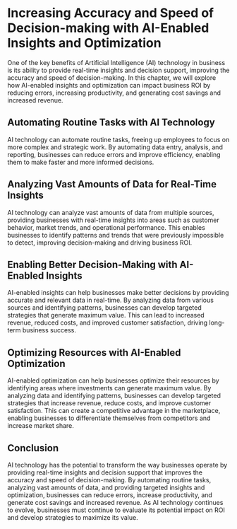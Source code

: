 Increasing Accuracy and Speed of Decision-making with AI-Enabled Insights and Optimization
=======================================================================================================================================

One of the key benefits of Artificial Intelligence (AI) technology in business is its ability to provide real-time insights and decision support, improving the accuracy and speed of decision-making. In this chapter, we will explore how AI-enabled insights and optimization can impact business ROI by reducing errors, increasing productivity, and generating cost savings and increased revenue.

Automating Routine Tasks with AI Technology
-------------------------------------------

AI technology can automate routine tasks, freeing up employees to focus on more complex and strategic work. By automating data entry, analysis, and reporting, businesses can reduce errors and improve efficiency, enabling them to make faster and more informed decisions.

Analyzing Vast Amounts of Data for Real-Time Insights
-----------------------------------------------------

AI technology can analyze vast amounts of data from multiple sources, providing businesses with real-time insights into areas such as customer behavior, market trends, and operational performance. This enables businesses to identify patterns and trends that were previously impossible to detect, improving decision-making and driving business ROI.

Enabling Better Decision-Making with AI-Enabled Insights
--------------------------------------------------------

AI-enabled insights can help businesses make better decisions by providing accurate and relevant data in real-time. By analyzing data from various sources and identifying patterns, businesses can develop targeted strategies that generate maximum value. This can lead to increased revenue, reduced costs, and improved customer satisfaction, driving long-term business success.

Optimizing Resources with AI-Enabled Optimization
-------------------------------------------------

AI-enabled optimization can help businesses optimize their resources by identifying areas where investments can generate maximum value. By analyzing data and identifying patterns, businesses can develop targeted strategies that increase revenue, reduce costs, and improve customer satisfaction. This can create a competitive advantage in the marketplace, enabling businesses to differentiate themselves from competitors and increase market share.

Conclusion
----------

AI technology has the potential to transform the way businesses operate by providing real-time insights and decision support that improves the accuracy and speed of decision-making. By automating routine tasks, analyzing vast amounts of data, and providing targeted insights and optimization, businesses can reduce errors, increase productivity, and generate cost savings and increased revenue. As AI technology continues to evolve, businesses must continue to evaluate its potential impact on ROI and develop strategies to maximize its value.
